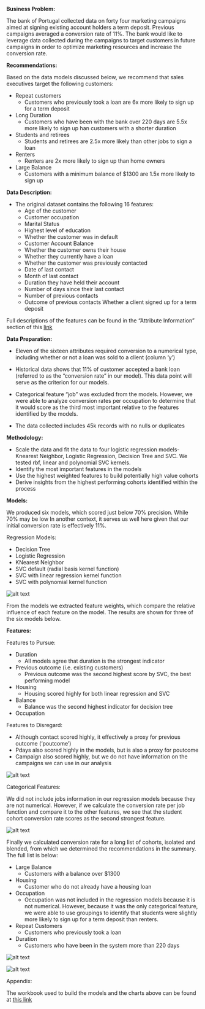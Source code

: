 
**Business Problem:**

The bank of Portugal collected data on forty four marketing campaigns aimed at signing existing account holders a term deposit.  Previous campaigns averaged a conversion rate of 11%.  The bank would like to leverage data collected during the campaigns to target customers in future campaigns in order to optimize marketing resources and increase the conversion rate.

**Recommendations:**


Based on the data models discussed below, we recommend that sales executives target the following customers:

- Repeat customers
     -  Customers who previously took a loan are 6x more likely to sign up for a term deposit
-  Long Duration
     -  Customers who have been with the bank over 220 days are 5.5x more likely to sign up han customers with a shorter duration
-  Students and retirees
     -  Students and retirees are 2.5x more likely than other jobs to sign a loan
-  Renters
     -  Renters are 2x more likely to sign up than home owners
-  Large Balance
     -  Customers with a minimum balance of $1300 are 1.5x more likely to sign up


**Data Description:**

- The original dataset contains the following 16 features:
     -  Age of the customer
     -  Customer occupation
     -  Marital Status
     -  Highest level of education
     -  Whether the customer was in default
     -  Customer Account Balance
     -  Whether the customer owns their house
     -  Whether they currently have a loan
     -  Whether the customer was previously contacted
     -  Date of last contact
     -  Month of last contact
     -  Duration they have held their account
     -  Number of days since their last contact
     -  Number of previous contacts
     -  Outcome of previous contacts
Whether a client signed up for a term deposit

 Full descriptions of the features can be found in the “Attribute Information” section of this [link](https://archive.ics.uci.edu/dataset/222/bank+marketing)

**Data Preparation:**

-  Eleven of the sixteen attributes required conversion to a numerical type, including whether or not a loan was sold to a client (column ‘y’)

-  Historical data shows that 11% of customer accepted a bank loan (referred to as the “conversion rate” in our model).  This data point will serve as the criterion for our models.

-  Categorical feature “job” was excluded from the models. However, we were able to analyze conversion rates per occupation to determine that it would score as the third most important relative to the features identified by the models.  

-  The data collected includes 45k records with no nulls or duplicates

**Methodology:**

-  Scale the data and fit the data to four logistic regression models- Knearest Neighbor, Logistic Regression, Decision Tree and SVC.  We tested rbf, linear and polynomial SVC kernels.
-  Identify the most important features in the models
-  Use the highest weighted features to build potentially high value cohorts
-  Derive insights from the highest performing cohorts identified within the process

**Models:**

We produced six models, which scored just below 70% precision.  While 70% may be low
In another context, it serves us well here given that our initial conversion rate is effectively 11%.

Regression Models:
-  Decision Tree
-  Logistic Regression
-  KNearest Neighbor
-  SVC default (radial basis kernel function)
-  SVC with linear regression kernel function
-  SVC with polynomial kernel function 

![alt text](https://github.com/JOSHUAGITBERG/bank_loan_predictor/blob/main/images/Model_Scores.jpg)

From the models we extracted feature weights, which compare the relative influence of each feature on the model.  The results are shown for three of the six models below.  

**Features:**

Features to Pursue:
-  Duration
     -  All models agree that duration is the strongest indicator
-  Previous outcome (i.e. existing customers)
     -  Previous outcome was the second highest score by SVC, the best performing model
-  Housing
     -  Housing scored highly for both linear regression and SVC
-  Balance
     -  Balance was the second highest indicator for decision tree
- Occupation



Features to Disregard:
-  Although contact scored highly, it effectively a proxy for previous outcome (‘poutcome’)
-  Pdays also scored highly in the models, but is also a proxy for poutcome
-  Campaign also scored highly, but we do not have information on the campaigns we can use in 
   our analysis

![alt text](https://github.com/JOSHUAGITBERG/bank_loan_predictor/blob/main/images/Relative_Feature_Importance.png) 


Categorical Features:

We did not include jobs information in our regression models because they are not numerical. 
However, if we calculate the conversion rate per job function and compare it to the other
features, we see that the student cohort conversion rate scores as the second strongest 
feature. 

![alt text](https://github.com/JOSHUAGITBERG/bank_loan_predictor/blob/main/images/Conversion_By_Job.jpg)  


Finally we calculated conversion rate for a long list of cohorts, isolated and blended, from which we determined the recommendations in the summary.  The full list is below:


-  Large Balance
     -  Customers with a balance over $1300
-  Housing
     -  Customer who do not already have a housing loan
-  Occupation
     -  Occupation was not included in the regression models because it is not numerical.  However, because it was the only categorical feature, we were able to use groupings to identify that students were slightly more likely to sign up for a term deposit than renters.
-  Repeat Customers
     -  Customers who previously took a loan
-  Duration
     -  Customers who have been in the system more than 220 days

![alt text](https://github.com/JOSHUAGITBERG/bank_loan_predictor/blob/main/images/Conversion_By_Cohort.jpg)

![alt text](https://github.com/JOSHUAGITBERG/bank_loan_predictor/blob/main/images/Conversion_By_Blended_Cohort.jpg)


Appendix:

The workbook used to build the models and the charts above can be found at [this link](https://github.com/JOSHUAGITBERG/bank_loan_predictor/blob/main/bank_load_predictor_workbook.ipynb)



